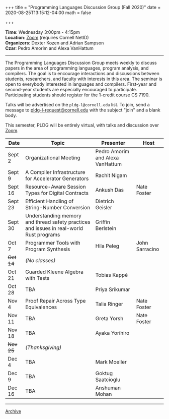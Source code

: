 +++
title = "Programming Languages Discussion Group (Fall 2020)"
date = 2020-08-25T13:15:12-04:00
math = false

+++

**Time**: Wednesday 3:00pm - 4:15pm <br/>
**Location**: [Zoom][] (requires Cornell NetID) <br/>
**Organizers**: Dexter Kozen and Adrian Sampson <br/>
**Czar**: Pedro Amorim and Alexa VanHattum <br/>

[zoom]: ../private/

---

The Programming Languages Discussion Group meets weekly to discuss papers in the area of programming languages, program analysis, and compilers. The goal is to encourage interactions and discussions between students, researchers, and faculty with interests in this area. The seminar is open to everybody interested in languages and compilers. First-year and second-year students are especially encouraged to participate. Participating students should register for the 1-credit course CS 7190.

Talks will be advertised on the `pldg-l@cornell.edu` list. To join, send a message to [pldg-l-request@cornell.edu][join-pldg] with the subject "join" and a blank body.

This semester, PLDG will be entirely virtual, with talks and discussion over [Zoom][].


| Date            | Topic       | Presenter | Host |
|-----------------|-------------|-----------|------|
| Sept 2     | Organizational Meeting | Pedro Amorim and Alexa VanHattum | |
| Sept 9     | A Compiler Infrastructure for Accelerator Generators | Rachit Nigam | |
| Sept 16    | Resource-Aware Session Types for Digital Contracts | Ankush Das | Nate Foster |
| Sept 23    | Efficient Handling of String-Number Conversion | Dietrich Geisler | |
| Sept 30    | Understanding memory and thread safety practices and issues in real-world Rust programs | Griffin Berlstein| |
| Oct 7      | Programmer Tools with Program Synthesis | Hila Peleg | John Sarracino |
| ~~Oct 14~~ | _(No classes)_ | | |
| Oct 21     | Guarded Kleene Algebra with Tests | Tobias Kappé |  |
| Oct 28     | TBA | Priya Srikumar |  |
| Nov 4      | Proof Repair Across Type Equivalences | Talia Ringer | Nate Foster |
| Nov 11     | TBA | Greta Yorsh | Nate Foster |
| Nov 18     | TBA | Ayaka Yorihiro | |
| ~~Nov 25~~ | _(Thanksgiving)_ | |  |
| Dec 4      | TBA | Mark Moeller |  |
| Dec 9      | TBA | Goktug Saatcioglu |  |
| Dec 16     | TBA | Anshuman Mohan |  |
---

[Archive](../)

[join-pldg]: mailto:pldg-l-request@cornell.edu?subject=join
